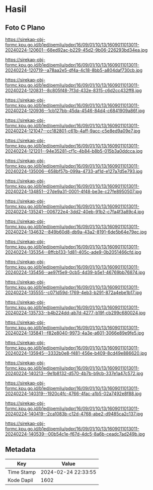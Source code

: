 # Hasil

## Foto C Plano

https://sirekap-obj-formc.kpu.go.id/b1ed/pemilu/pdpr/16/09/01/10/13/1609011013011-20240224-120601--68ed92ac-b229-45d2-9b06-226293bd34ea.jpg

https://sirekap-obj-formc.kpu.go.id/b1ed/pemilu/pdpr/16/09/01/10/13/1609011013011-20240224-120719--a78aa2e5-df4a-4c18-8bb5-a804daf730cb.jpg

https://sirekap-obj-formc.kpu.go.id/b1ed/pemilu/pdpr/16/09/01/10/13/1609011013011-20240224-120831--8c805f48-7f3d-432e-8315-c6d2cc432ff8.jpg

https://sirekap-obj-formc.kpu.go.id/b1ed/pemilu/pdpr/16/09/01/10/13/1609011013011-20240224-120936--1cb127bb-45da-4546-84d4-c6841909a86f.jpg

https://sirekap-obj-formc.kpu.go.id/b1ed/pemilu/pdpr/16/09/01/10/13/1609011013011-20240224-121047--cc182801-c61b-4aff-9acc-c5e8ed9a09e7.jpg

https://sirekap-obj-formc.kpu.go.id/b1ed/pemilu/pdpr/16/09/01/10/13/1609011013011-20240224-121201--94e35281-cf1c-4b84-b8b5-015b3a0ddcca.jpg

https://sirekap-obj-formc.kpu.go.id/b1ed/pemilu/pdpr/16/09/01/10/13/1609011013011-20240224-135006--658bf57b-099a-4733-af1d-e127a7d5e793.jpg

https://sirekap-obj-formc.kpu.go.id/b1ed/pemilu/pdpr/16/09/01/10/13/1609011013011-20240224-134851--27de9a31-0001-4f48-be3e-c27fe8950507.jpg

https://sirekap-obj-formc.kpu.go.id/b1ed/pemilu/pdpr/16/09/01/10/13/1609011013011-20240224-135241--006722e4-3dd2-40eb-91b2-c7fa4f3a89c4.jpg

https://sirekap-obj-formc.kpu.go.id/b1ed/pemilu/pdpr/16/09/01/10/13/1609011013011-20240224-134632--849b60d8-db9a-43a2-8191-6de5b64e79ec.jpg

https://sirekap-obj-formc.kpu.go.id/b1ed/pemilu/pdpr/16/09/01/10/13/1609011013011-20240224-135354--8ffcb133-1d81-405c-ade9-0b2051466cfd.jpg

https://sirekap-obj-formc.kpu.go.id/b1ed/pemilu/pdpr/16/09/01/10/13/1609011013011-20240224-135456--ae97f5e9-0cb5-4d39-b5e1-46769bb76874.jpg

https://sirekap-obj-formc.kpu.go.id/b1ed/pemilu/pdpr/16/09/01/10/13/1609011013011-20240224-135555--c071d59d-1769-4eb3-b291-872a4ebe1b17.jpg

https://sirekap-obj-formc.kpu.go.id/b1ed/pemilu/pdpr/16/09/01/10/13/1609011013011-20240224-135733--b4b224dd-ab7d-4277-b19f-cb299c680024.jpg

https://sirekap-obj-formc.kpu.go.id/b1ed/pemilu/pdpr/16/09/01/10/13/1609011013011-20240224-135841--f82e8040-9973-4a3e-a601-3066e89e9fe5.jpg

https://sirekap-obj-formc.kpu.go.id/b1ed/pemilu/pdpr/16/09/01/10/13/1609011013011-20240224-135945--3332b0e8-f481-456e-b409-8cd49e886620.jpg

https://sirekap-obj-formc.kpu.go.id/b1ed/pemilu/pdpr/16/09/01/10/13/1609011013011-20240224-140213--9e1b8132-d570-4b7b-b9cb-337e1a47c572.jpg

https://sirekap-obj-formc.kpu.go.id/b1ed/pemilu/pdpr/16/09/01/10/13/1609011013011-20240224-140319--1920c4fc-4766-4fac-a1b5-02a7492e8f88.jpg

https://sirekap-obj-formc.kpu.go.id/b1ed/pemilu/pdpr/16/09/01/10/13/1609011013011-20240224-140419--2ca1083b-c12d-4768-abe2-d9485ca2c137.jpg

https://sirekap-obj-formc.kpu.go.id/b1ed/pemilu/pdpr/16/09/01/10/13/1609011013011-20240224-140539--00b54c1e-f67d-4dc5-8a6b-ceadc7ad249b.jpg


## Metadata

| Key        | Value               |
| ---------- | ------------------- |
| Time Stamp | 2024-02-24 22:33:55 |
| Kode Dapil | 1602                |



